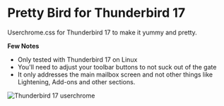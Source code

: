 Pretty Bird for Thunderbird 17
==========

Userchrome.css for Thunderbird 17 to make it yummy and pretty. 

**Few Notes**
- Only tested with Thunderbird 17 on Linux
- You'll need to adjust your toolbar buttons to not suck out of the gate
- It only addresses the main mailbox screen and not other things like Lightening, Add-ons and other sections.


![Thunderbird 17 userchrome](https://pbs.twimg.com/media/A_S_RhBCYAAiyri.png:large)
